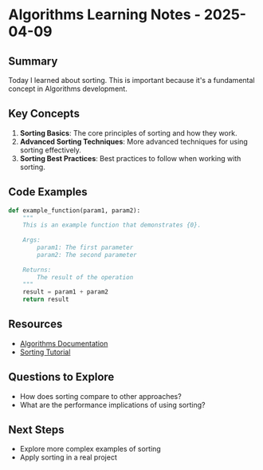 # Algorithms Learning Notes - 2025-04-09

## Summary

Today I learned about sorting. This is important because it's a fundamental concept in Algorithms development.

## Key Concepts

1. **Sorting Basics**: The core principles of sorting and how they work.
2. **Advanced Sorting Techniques**: More advanced techniques for using sorting effectively.
3. **Sorting Best Practices**: Best practices to follow when working with sorting.

## Code Examples

```python
def example_function(param1, param2):
    """
    This is an example function that demonstrates {0}.
    
    Args:
        param1: The first parameter
        param2: The second parameter
        
    Returns:
        The result of the operation
    """
    result = param1 + param2
    return result
```

## Resources

- [Algorithms Documentation](https://example.com/algorithms-docs)
- [Sorting Tutorial](https://example.com/algorithms/sorting)

## Questions to Explore

- How does sorting compare to other approaches?
- What are the performance implications of using sorting?

## Next Steps

- Explore more complex examples of sorting
- Apply sorting in a real project
